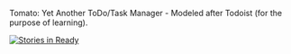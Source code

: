 Tomato: Yet Another ToDo/Task Manager - Modeled after Todoist (for the purpose of learning).

[![Stories in Ready](https://badge.waffle.io/schaazzz/tomato.png?label=ready&title=Ready)](https://waffle.io/schaazzz/tomato)

